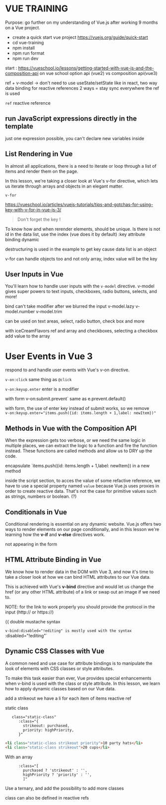 # VUE TRAININGPurpose: go further on my understanding of Vue.js after working 9 months on a Vue project.- create a quick start vue project https://vuejs.org/guide/quick-start- cd vue-training- npm install- npm run format- npm run devstart : https://vueschool.io/lessons/getting-started-with-vue-js-and-the-composition-api on vue schooloption api (vue2) vs composition api(vue3)ref + v-model -> don't need to use useState/setState like in react, two way data binding for reactive references2 ways = stay sync everywhere the ref is used`ref` reactive reference## run JavaScript expressions directly in the templatejust one expression possible, you can't declare new variables inside## List Rendering in VueIn almost all applications, there is a need to iterate or loop through a list of items and render them on the page.In this lesson, we're taking a closer look at Vue's v-for directive, which lets us iterate through arrays and objects in an elegant matter.`v-for`https://vueschool.io/articles/vuejs-tutorials/tips-and-gotchas-for-using-key-with-v-for-in-vue-js-3/> Don't forget the key !To know how and when rerender elements, should be unique. Is there is not id in the data list, use the index (vue does it by default):key attribute binding dynamicdestructuring is used in the example to get key cause data list is an objectv-for can handle objects too and not only array, index value will be the key## User Inputs in VueYou'll learn how to handle user inputs with the `v-model` directive. v-model gives super powers to text inputs, checkboxes, radio buttons, selects, and more!bindcan't take modifierafter we blurred the input v-model.lazyv-model.numberv-model.trimcan be used on text areas, select, radio button, check box and morewith iceCreamFlavors ref and array and checkboxes, selecting a checkbox add value to the array# User Events in Vue 3respond to and handle user events with Vue's v-on directive.`v-on:click` same thing as `@click``v-on:keyup.enter` enter is a modifierwith form v-on:submit.prevent` same as e.prevent.default()with form, the use of enter key instead of submit works, so we remove `    v-on:keyup.enter="items.push({id: items.length + 1,label: newItem})"`## Methods in Vue with the Composition APIWhen the expression gets too verbose, or we need the same logic in multiple places, we can extract the logic to a function and fire the function instead. These functions are called methods and allow us to DRY up the code.encapsulate `items.push({id: items.length + 1,label: newItem}) in a new methodinside the script section, to acces the value of some refactive reference, we have to use a special property named `value` because Vue.js uses proxies in order to create reactive data. That's not the case for primitive values such as strings, numbers or boolean. (?)## Conditionals in VueConditional rendering is essential on any dynamic website. Vue.js offers two ways to render elements on our page conditionally, and in this lesson we're learning how the **v-if** and **v-else** directives work.not appearing in the form## HTML Attribute Binding in VueWe know how to render data in the DOM with Vue 3, and now it's time to take a closer look at how we can bind HTML attributes to our Vue data.This is achieved with Vue's **v-bind** directive and would let us change the href (or any other HTML attribute) of a link or swap out an image if we need to.NOTE: for the link to work properly you should provide the protocol in the input (http:// or https://){{ double mustache syntax`v-bind:disabled="!editing" is mostly used with the syntax `:disabled="!editing"`## Dynamic CSS Classes with VueA common need and use case for attribute bindings is to manipulate the look of elements with CSS classes or style attributes.To make this task easier than ever, Vue provides special enhancements when v-bind is used with the class or style attribute. In this lesson, we learn how to apply dynamic classes based on our Vue data.add a strikeoutwe have a li for each item of items reactive refstatic class```vue   class="static-class"      :class="{        strikeout: purchased,        priority: highPriority,      }"``````html<li class="static-class strikeout priority">10 party hats</li><li class="static-class strikeout">20 cups</li>```With an array```vue      :class="[        purchased ? 'strikeout' : '',        highPriority ? 'priority' : '',        ]"```Use a ternary, and add the possibility to add more classesclass can also be defined in reactive refs